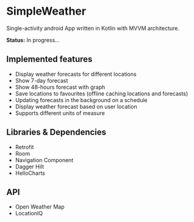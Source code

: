 # SimpleWeather


Single-activity android App written in Kotlin with MVVM architecture. 

**Status:** In progress...

## Implemented features
-   Display weather forecasts for different locations
-   Show 7-day forecast
-   Show 48-hours forecast with graph
-   Save locations to favourites (offline caching locations and forecasts)
-   Updating forecasts in the background on a schedule 
-   Display weather forecast based on user location
-   Supports different units of measure 

## Libraries & Dependencies
-   Retrofit
-   Room
-   Navigation Component
-   Dagger Hilt
-   HelloCharts

## API
- Open Weather Map
- LocationIQ
